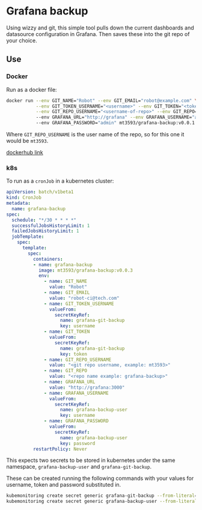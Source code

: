 # Grafana backup

Using wizzy and git, this simple tool pulls down the current dashboards and
datasource configuration in Grafana. Then saves these into the git repo of your
choice.

## Use

### Docker

Run as a docker file:

```bash
docker run --env GIT_NAME="Robot" --env GIT_EMAIL="robot@example.com" \
           --env GIT_TOKEN_USERNAME="<username>" --env GIT_TOKEN="<token>" \
           --env GIT_REPO_USERNAME="<username-of-repo>" --env GIT_REPO="<repo>" 
           --env GRAFANA_URL="http://grafana" --env GRAFANA_USERNAME="admin"
           --env GRAFANA_PASSWORD="admin" mt3593/grafana-backup:v0.0.1
```

Where `GIT_REPO_USERNAME` is the user name of the repo, so for this one it would
be `mt3593`.

[dockerhub link](https://cloud.docker.com/repository/docker/mt3593/grafana-backup)

### k8s

To run as a `cronJob` in a kubernetes cluster:

```yaml
apiVersion: batch/v1beta1
kind: CronJob
metadata:
  name: grafana-backup
spec:
  schedule: "*/30 * * * *"
  successfulJobsHistoryLimit: 1
  failedJobsHistoryLimit: 1
  jobTemplate:
    spec:
      template:
        spec:
          containers:
          - name: grafana-backup
            image: mt3593/grafana-backup:v0.0.3
            env:
              - name: GIT_NAME
                value: "Robot"
              - name: GIT_EMAIL
                value: "robot-ci@tech.com"
              - name: GIT_TOKEN_USERNAME
                valueFrom:
                  secretKeyRef:
                    name: grafana-git-backup
                    key: username
              - name: GIT_TOKEN
                valueFrom:
                  secretKeyRef:
                    name: grafana-git-backup
                    key: token
              - name: GIT_REPO_USERNAME
                value: "<git repo username, example: mt3593>"
              - name: GIT_REPO
                value: "<repo name example: grafana-backup>"
              - name: GRAFANA_URL
                value: "http://grafana:3000"
              - name: GRAFANA_USERNAME
                valueFrom:
                  secretKeyRef:
                    name: grafana-backup-user
                    key: username
              - name: GRAFANA_PASSWORD
                valueFrom:
                  secretKeyRef:
                    name: grafana-backup-user
                    key: password
          restartPolicy: Never
```

This expects two secrets to be stored in kubernetes under the same namespace,
`grafana-backup-user` and `grafana-git-backup`. 

These can be created running the following commands with your values for username, token and password substituted in.

```bash
kubemonitoring create secret generic grafana-git-backup --from-literal=username=<username> --from-literal=token=<token>
kubemonitoring create secret generic grafana-backup-user --from-literal=username=<username> --from-literal=password=<password>
```

